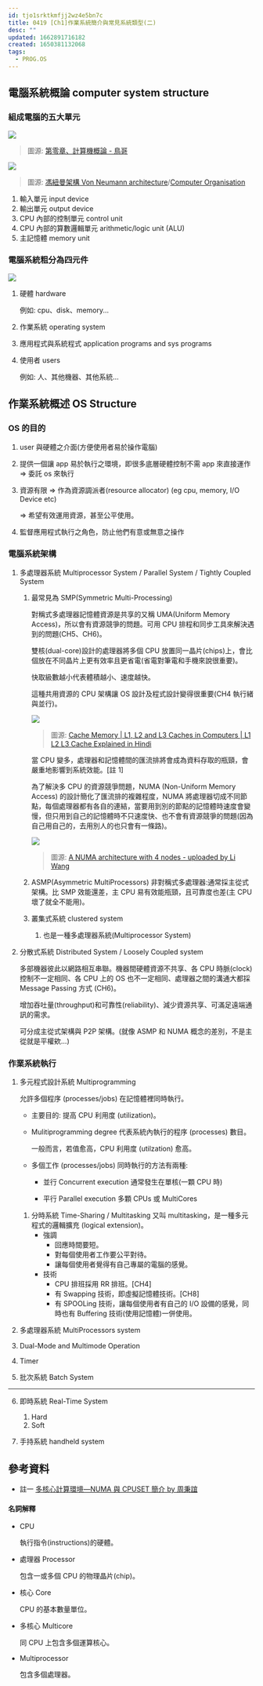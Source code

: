 ```yaml
---
id: tjo1srktkmfjj2wz4e5bn7c
title: 0419 [Ch1]作業系統簡介與常見系統類型(二)
desc: ""
updated: 1662891716182
created: 1650381132068
tags:
  - PROG.OS
---
```


## 電腦系統概論 computer system structure

### 組成電腦的五大單元

![](/assets/images/2022-05-02-22-40-17.png)

> 圖源: [第零章、計算機概論 - 鳥哥](https://linux.vbird.org/linux_basic/centos7/0105computers.php#ps4)

![](/assets/images/2022-05-02-22-46-40.png)

> 圖源: [馮紐曼架構 Von Neumann architecture](https://zh-yue.wikipedia.org/wiki/%E9%A6%AE%E7%B4%90%E6%9B%BC%E6%9E%B6%E6%A7%8B)/[Computer Organisation](https://en.wikibooks.org/wiki/IB/Group_4/Computer_Science/Computer_Organisation)

1. 輸入單元 input device
2. 輸出單元 output device
3. CPU 內部的控制單元 control unit
4. CPU 內部的算數邏輯單元 arithmetic/logic unit (ALU)
5. 主記憶體 memory unit

### 電腦系統粗分為四元件

![](/assets/images/2022-05-02-23-43-42.png)

1. 硬體 hardware

   例如: cpu、disk、memory...

2. 作業系統 operating system

3. 應用程式與系統程式 application programs and sys programs

4. 使用者 users

   例如: 人、其他機器、其他系統...

## 作業系統概述 OS Structure

### OS 的目的

1. user 與硬體之介面(方便使用者易於操作電腦)
2. 提供一個讓 app 易於執行之環境，即很多底層硬體控制不需 app 來直接運作 => 委託 os 來執行
3. 資源有限 => 作為資源調派者(resource allocator) (eg cpu, memory, I/O Device etc)

   => 希望有效運用資源，甚至公平使用。

4. 監督應用程式執行之角色，防止他們有意或無意之操作

### 電腦系統架構

1. 多處理器系統 Multiprocessor System / Parallel System / Tightly Coupled System

   1. 最常見為 SMP(Symmetric Multi-Processing)

      對稱式多處理器記憶體資源是共享的又稱 UMA(Uniform Memory Access)，所以會有資源競爭的問題。可用 CPU 排程和同步工具來解決遇到的問題(CH5、CH6)。

      雙核(dual-core)設計的處理器將多個 CPU 放置同一晶片(chips)上，會比個放在不同晶片上更有效率且更省電(省電對筆電和手機來說很重要)。

      快取級數越小代表體積越小、速度越快。

      這種共用資源的 CPU 架構讓 OS 設計及程式設計變得很重要(CH4 執行緒與並行)。

      ![](/assets/images/2022-05-03-22-41-34.png)

      > 圖源: [Cache Memory | L1, L2 and L3 Caches in Computers | L1 L2 L3 Cache Explained in Hindi](https://www.youtube.com/watch?v=IU9cB5g4eZU&ab_channel=ITSimplifiedinHINDI)

      當 CPU 變多，處理器和記憶體間的匯流排將會成為資料存取的瓶頸，會嚴重地影響到系統效能。[註 1]

      為了解決多 CPU 的資源競爭問題，NUMA (Non-Uniform Memory Access) 的設計簡化了匯流排的複雜程度，NUMA 將處理器切成不同節點，每個處理器都有各自的連結，當要用到別的節點的記憶體時速度會變慢，但只用到自己的記憶體時不只速度快、也不會有資源競爭的問題(因為自己用自己的，去用別人的也只會有一條路)。

      ![](/assets/images/2022-05-03-23-52-25.png)

      > 圖源: [A NUMA architecture with 4 nodes - uploaded by Li Wang](https://www.researchgate.net/figure/A-NUMA-architecture-with-4-nodes_fig2_273393420)

   2. ASMP(Asymmetric MultiProcessors) 非對稱式多處理器:通常採主從式架構。比 SMP 效能還差，主 CPU 易有效能瓶頸，且可靠度也差(主 CPU 壞了就全不能用)。

   3. 叢集式系統 clustered system

      1. 也是一種多處理器系統(Multiprocessor System)

2. 分散式系統 Distributed System / Loosely Coupled system

   多部機器彼此以網路相互串聯。機器間硬體資源不共享、各 CPU 時脈(clock)控制不一定相同、各 CPU 上的 OS 也不一定相同、處理器之間的溝通大都採 Message Passing 方式 (CH6)。

   增加吞吐量(throughput)和可靠性(reliability)、減少資源共享、可滿足遠端通訊的需求。

   可分成主從式架構與 P2P 架構。(就像 ASMP 和 NUMA 概念的差別，不是主從就是平權欸...)

### 作業系統執行

1. 多元程式設計系統 Multiprogramming

   允許多個程序 (processes/jobs) 在記憶體裡同時執行。

   - 主要目的: 提高 CPU 利用度 (utilization)。

   - Mulitiprogramming degree 代表系統內執行的程序 (processes) 數目。

     一般而言，若值愈高，CPU 利用度 (utilzation) 愈高。

   - 多個工作 (processes/jobs) 同時執行的方法有兩種:

     - 並行 Concurrent execution
       通常發生在單核(一顆 CPU 時)

     - 平行 Parallel execution
       多顆 CPUs 或 MultiCores

   1. 分時系統 Time-Sharing / Multitasking
      又叫 multitasking，是一種多元程式的邏輯擴充 (logical extension)。
      - 強調
        - 回應時間要短。
        - 對每個使用者工作要公平對待。
        - 讓每個使用者覺得有自己專屬的電腦的感覺。
      - 技術
        - CPU 排班採用 RR 排班。[CH4]
        - 有 Swapping 技術，即虛擬記憶體技術。[CH8]
        - 有 SPOOLing 技術，讓每個使用者有自己的 I/O 設備的感覺，同時也有 Buffering 技術(使用記憶體)一併使用。

2. 多處理器系統 MultiProcessors system

3. Dual-Mode and Multimode Operation

4. Timer

5. 批次系統 Batch System

---

6. 即時系統 Real-Time System

   1. Hard
   2. Soft

7. 手持系統 handheld system

## 參考資料

- 註一 [多核心計算環境—NUMA 與 CPUSET 簡介 by 周秉誼](https://www.cc.ntu.edu.tw/chinese/epaper/0015/20101220_1508.htm)

#### 名詞解釋

- CPU

  執行指令(instructions)的硬體。

- 處理器 Processor

  包含一或多個 CPU 的物理晶片(chip)。

- 核心 Core

  CPU 的基本數量單位。

- 多核心 Multicore

  同 CPU 上包含多個運算核心。

- Multiprocessor

  包含多個處理器。

